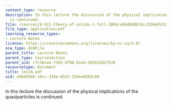 ```yaml
---
content_type: resource
description: In this lecture the discussion of the physical implications of the quasiparticles
  is continued.
file: /courses/8-511-theory-of-solids-i-fall-2004/e9bdb98b16cc334e6533154ee0303c0d_lec24.pdf
file_type: application/pdf
learning_resource_types:
- Lecture Notes
license: https://creativecommons.org/licenses/by-nc-sa/4.0/
ocw_type: OCWFile
parent_title: Lecture Notes
parent_type: CourseSection
parent_uid: c7c5bcee-7362-6f08-b1ed-5b562dd27b30
resourcetype: Document
title: lec24.pdf
uid: e9bdb98b-16cc-334e-6533-154ee0303c0d
---
```

In this lecture the discussion of the physical implications of the quasiparticles is continued.